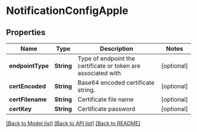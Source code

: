 # NotificationConfigApple

## Properties
Name | Type | Description | Notes
------------ | ------------- | ------------- | -------------
**endpointType** | **String** | Type of endpoint the certificate or token are associated with | [optional] 
**certEncoded** | **String** | Base64 encoded certificate string. | [optional] 
**certFilename** | **String** | Certificate file name | [optional] 
**certKey** | **String** | Certificate password | [optional] 

[[Back to Model list]](../README.md#documentation-for-models) [[Back to API list]](../README.md#documentation-for-api-endpoints) [[Back to README]](../README.md)


